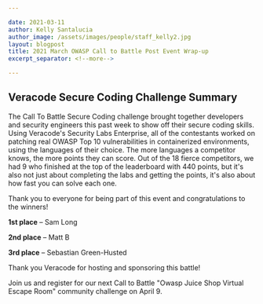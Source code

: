 ```yaml
---

date: 2021-03-11
author: Kelly Santalucia
author_image: /assets/images/people/staff_kelly2.jpg
layout: blogpost
title: 2021 March OWASP Call to Battle Post Event Wrap-up
excerpt_separator: <!--more-->

---
```


## Veracode Secure Coding Challenge Summary 
The Call To Battle Secure Coding challenge brought together developers and security engineers this past week to show 
off their secure coding skills.  Using Veracode's Security Labs Enterprise, all of the contestants worked on patching 
real OWASP Top 10 vulnerabilities in containerized environments, using the languages of their choice. The more 
languages a competitor knows, the more points they can score.  Out of the 18 fierce competitors, we had 9 who finished 
at the top of the leaderboard with 440 points, but it's also not just about completing the labs and getting the points, 
it's also about how fast you can solve each one.
<!--more-->
Thank you to everyone for being part of this event and congratulations to the winners!

**1st place** – Sam Long 

**2nd place** – Matt B

**3rd place** – Sebastian Green-Husted 

Thank you Veracode for hosting and sponsoring this battle! 

 Join us and register for our next Call to Battle "Owasp Juice Shop Virtual Escape Room" community challenge on April 9. 
